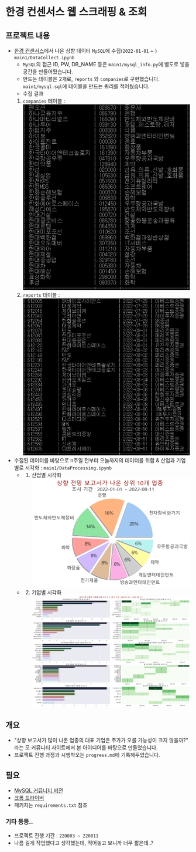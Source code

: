 # 한경 컨센서스 웹 스크래핑 & 조회

## 프로젝트 내용
- [한경 컨센서스](http://hkconsensus.hankyung.com/apps.analysis/analysis.list?&skinType=stock_good)에서 나온 상향 데이터 `MySQL`에 수집(`2022-01-01` ~ ) `main1/DataCollect.ipynb`
    - `MySQL`의 접근 ID, PW, DB_NAME 등은 `main1/mysql_info.py`에 별도로 넣을 공간을 만들어뒀습니다.
    - 만드는 테이블은 2개로, `reports` 와 `companies`로 구현했습니다. `main1/mysql.sql`에 테이블을 만드는 쿼리를 적어뒀습니다.
    - 수집 결과
    1. `companies` 테이블 : ![](images/companies_sql.png)
    2. `reports` 테이블 : ![](images/reports.png)
- 수집된 데이터를 바탕으로 n주일 전부터 오늘까지의 데이터를 취합 & 산업과 기업별로 시각화 : `main1/DataProcessing.ipynb`
    - 1. 산업별 시각화
        ![](images/categories.png)
    - 2. 기업별 시각화
        ![](images/companies.png)

## 개요
- "상향 보고서가 많이 나온 업종의 대표 기업은 주가가 오를 가능성이 크지 않을까?" 라는 모 커뮤니티 사이트에서 본 아이디어를 바탕으로 만들었습니다.  
- 프로젝트 진행 과정과 시행착오는 `progress.md`에 기록해두었습니다.

## 필요
- [MySQL 커뮤니티 버전](https://dev.mysql.com/downloads/mysql/)
- [크롬 드라이버](https://chromedriver.chromium.org/downloads)
- 패키지는 `requirements.txt` 참조


### 기타 등등..
- 프로젝트 진행 기간 : `220803 ~ 220811`
- 나름 길게 작업했다고 생각했는데, 적어놓고 보니까 너무 짧은데..?